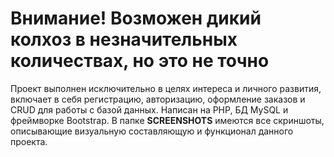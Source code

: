 # Внимание! Возможен дикий колхоз в незначительных количествах, но это не точно 
Проект выполнен исключительно в целях интереса и личного развития, включает в себя регистрацию, авторизацию, оформление заказов и
CRUD для работы с базой данных. Написан на PHP, БД MySQL и фреймворке Bootstrap.
В папке **SCREENSHOTS** имеются все скриншоты, описывающие визуальную составляющую и функционал 
данного проекта.   
